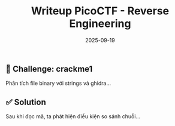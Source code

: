 ﻿---
title: "Writeup PicoCTF - Reverse Engineering"
date: 2025-09-19
tags: ["CTF", "Reverse Engineering", "PicoCTF"]
categories: ["Writeup"]
---

## 🔎 Challenge: crackme1  
Phân tích file binary với strings và ghidra...

## ✅ Solution  
Sau khi đọc mã, ta phát hiện điều kiện so sánh chuỗi...
